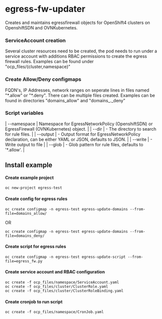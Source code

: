 # egress-fw-updater

Creates and maintains egressfirewall objects for OpenShift4 clusters on OpenshiftSDN and OVNKubernetes.

### ServiceAccount creation

Several cluster resources need to be created, the pod needs to run under a service account with additions RBAC permissions to create the egress firewall rules. Examples can be found under "ocp_files/{cluster,namespace}"

### Create Allow/Deny configmaps

FQDN's, IP Addresses, network ranges on seperate lines in files named "\*.allow" or "\*.deny". There can be multiple files created. Examples can be found in directories "domains_allow" and "domains_._deny"

### Script variables

|  --namespace | Namespace for EgressNetworkPolicy (OpenshiftSDN) or EgressFirewall (OVNKubernetes) object. |
|  --dir | - The directory to search for rule files. |
|  --output | - Output format for EgressNetworkPolicy declaration, can be either YAML or JSON, defaults to JSON. |
|  --write | - Write output to file |
|  --glob | - Glob pattern for rule files, defaults to '*.allow'. |

## Install example

#### Create example project

```
oc new-project egress-test
```
#### Create config for egress rules
```
oc create configmap -n egress-test egress-update-domains --from-file=domains_allow/
```
OR
```
oc create configmap -n egress-test egress-update-domains --from-file=domains_deny/
```
#### Create script for egress rules
```
oc create configmap -n egress-test egress-update-script --from-file=egress_fw.py
```

#### Create service account and RBAC configuration
```
oc create -f ocp_files/namespace/ServiceAccount.yaml
oc create -f ocp_files/cluster/ClusterRole.yaml
oc create -f ocp_files/cluster/ClusterRoleBinding.yaml
```

#### Create cronjob to run script
```
oc create -f ocp_files/namespace/CronJob.yaml
```